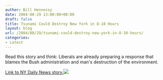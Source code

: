 ```yaml
---
author: Bill Hennessy
date: 2004-08-29 13:00:00+00:00
draft: false
title: Tsunami Could Destroy New York in 8-10 Hours
layout: blog
url: /2004/08/29/tsunami-could-destroy-new-york-in-8-10-hours/
categories:
- Latest
---
```


Read this story and think:  Liberals are already preparing a response that blames the Bush administration and man's destruction of the environment.  
  
[Link to NY Daily News story.](https://www.nydailynews.com/front/story/226984p-194881c.html)![](https://blog.billhennessy.com/aggbug.aspx?PostID=611)

